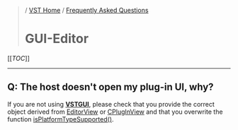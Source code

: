 >/ [VST Home](/Index.md) / [Frequently Asked Questions](../FAQ/Index.md)
>
># GUI-Editor

[[_TOC_]]

---

## Q: The host doesn't open my plug-in UI, why?

If you are not using **[VSTGUI](../What+is+the+VST+3+SDK/VSTGUI.md)**, please check that you provide the correct object derived from [EditorView](https://steinbergmedia.github.io/vst3_doc/vstsdk/classSteinberg_1_1Vst_1_1EditorView.html) or [CPlugInView](https://steinbergmedia.github.io/vst3_doc/vstsdk/classSteinberg_1_1CPluginView.html#a7c25891fe7dde6dc274a0ac9f20890a4) and that you overwrite the function [isPlatformTypeSupported()](https://steinbergmedia.github.io/vst3_doc/base/classSteinberg_1_1IPlugView.html#abcfa60e135807caa316f3915622d9488).